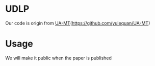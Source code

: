 # UDLP
Our code is origin from [UA-MT](https://github.com/yulequan/UA-MT)(https://github.com/yulequan/UA-MT)
# Usage
We will make it public when the paper is published
